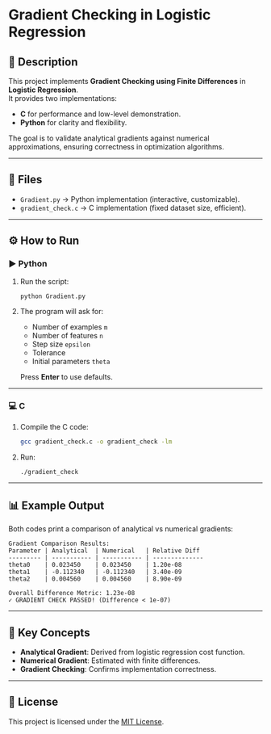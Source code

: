 # Gradient Checking in Logistic Regression

## 📌 Description
This project implements **Gradient Checking using Finite Differences** in **Logistic Regression**.  
It provides two implementations:
- **C** for performance and low-level demonstration.
- **Python** for clarity and flexibility.

The goal is to validate analytical gradients against numerical approximations, ensuring correctness in optimization algorithms.

---

## 📂 Files
- `Gradient.py` → Python implementation (interactive, customizable).  
- `gradient_check.c` → C implementation (fixed dataset size, efficient).  

---

## ⚙️ How to Run

### ▶️ Python
1. Run the script:
   ```bash
   python Gradient.py
   ```
2. The program will ask for:
   - Number of examples `m`
   - Number of features `n`
   - Step size `epsilon`
   - Tolerance
   - Initial parameters `theta`

   Press **Enter** to use defaults.

---

### 💻 C
1. Compile the C code:
   ```bash
   gcc gradient_check.c -o gradient_check -lm
   ```
2. Run:
   ```bash
   ./gradient_check
   ```

---

## 📊 Example Output
Both codes print a comparison of analytical vs numerical gradients:

```
Gradient Comparison Results:
Parameter | Analytical  | Numerical   | Relative Diff
--------- | ----------- | ----------- | --------------
theta0    | 0.023450    | 0.023450    | 1.20e-08
theta1    | -0.112340   | -0.112340   | 3.40e-09
theta2    | 0.004560    | 0.004560    | 8.90e-09

Overall Difference Metric: 1.23e-08
✓ GRADIENT CHECK PASSED! (Difference < 1e-07)
```

---

## 🧮 Key Concepts
- **Analytical Gradient**: Derived from logistic regression cost function.  
- **Numerical Gradient**: Estimated with finite differences.  
- **Gradient Checking**: Confirms implementation correctness.  

---

## 📜 License
This project is licensed under the [MIT License](./LICENSE).
